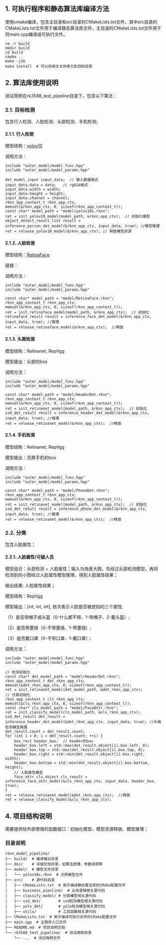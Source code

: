 
## 1. 可执行程序和静态算法库编译方法

使用cmake编译，包含主目录和src目录的CMakeLists.txt文件，其中src目录的CMakeLists.txt文件用于编译静态算法库文件，主目录的CMakeLists.txt文件用于将main.cpp编译成可执行文件。

```
rm -r build
mkdir build
cd build
cmake ..
make -j16
make install  # 可以将相关文件拷贝到目标目录
```

## 2. 算法库使用说明

测试用例在rk3588_test_pipeline目录下，包含以下算法：

### 2.1. 目标检测
包含行人检测、人脸检测、头部检测、手机检测;

#### 2.1.1. 行人检测
模型结构：[yolov10](https://github.com/THU-MIG/yolov10)


调用方法：
```
include "outer_model/model_func.hpp"
include "outer_model/model_params.hpp"

det_model_input input_data;  // 输入数据格式
input_data.data = data;   // rgb24格式
input_data.width = width;
input_data.height = height;
input_data.channel = channel;
rknn_app_context_t rknn_app_ctx;
memset(&rknn_app_ctx, 0, sizeof(rknn_app_context_t));
const char* model_path = "model/yolov10s.rknn";
ret = init_yolov10_model(model_path, &rknn_app_ctx);  // 初始化模型
object_detect_result_list result = inference_person_det_model(&rknn_app_ctx, input_data, true); //模型推理
ret = release_yolov10_model(&rknn_app_ctx); // 释放模型资源
```

#### 2.1.2. 人脸检测

模型结构：[RetinaFace](https://github.com/airockchip/rknn_model_zoo/tree/main/examples/RetinaFace)

链接：


调用方法：
```
include "outer_model/model_func.hpp"
include "outer_model/model_params.hpp"

const char* model_path = "model/RetinaFace.rknn";
rknn_app_context_t rknn_app_ctx;
memset(&rknn_app_ctx, 0, sizeof(rknn_app_context_t));
ret = init_retinaface_model(model_path, &rknn_app_ctx);  // 初始化
retinaface_result result = inference_face_det_model(&rknn_app_ctx, input_data, true); //推理
ret = release_retinaface_model(&rknn_app_ctx);  //释放
```

#### 2.1.3. 头肩检测

模型结构：Retinanet, RepVgg

模型输出：头部的box

调用方法：
```
include "outer_model/model_func.hpp"
include "outer_model/model_params.hpp"

const char* model_path = "model/HeaderDet.rknn";
rknn_app_context_t rknn_app_ctx;
memset(&rknn_app_ctx, 0, sizeof(rknn_app_context_t));
ret = init_retinanet_model(model_path, &rknn_app_ctx);  // 初始化
ssd_det_result result = inference_header_det_model(&rknn_app_ctx, input_data, true); //推理
ret = release_retinanet_model(&rknn_app_ctx);  //释放
```

#### 2.1.4. 手机检测

模型结构：Retinanet, RepVgg

模型输出：亮屏手机的box

调用方法：
```
include "outer_model/model_func.hpp"
include "outer_model/model_params.hpp"

const char* model_path = "model/PhoneDet.rknn";
rknn_app_context_t rknn_app_ctx;
memset(&rknn_app_ctx, 0, sizeof(rknn_app_context_t));
ret = init_retinanet_model(model_path, &rknn_app_ctx);  // 初始化
ssd_det_result result = inference_phone_det_model(&rknn_app_ctx, input_data, true); //推理
ret = release_retinanet_model(&rknn_app_ctx);  //释放
```


### 2.2. 分类
包含人脸属性；

#### 2.2.1. 人脸属性/可疑人员

模型组合：头部检测 + 人脸属性；输入为场景大图，先经过头部检测模型，再将检测到的小图经过人脸属性模型推理，得到人脸属性结果；

输出结果: 人脸属性结果；

模型结构：RepVgg

模型输出：[int, int, int], 依次表示人脸是否被遮挡的三个属性;

（1）是否带帽子或头盔（0-什么都不带、1-带帽子、2-戴头盔）;

（2）是否带墨镜（0-不带墨镜、1-带墨镜）;

（3）是否戴口罩（0-不带口罩、1-戴口罩）；


调用方法：
```
include "outer_model/model_func.hpp"
include "outer_model/model_params.hpp"

// 检测初始化
const char* det_model_path = "model/HeaderDet.rknn";
rknn_app_context_t det_rknn_app_ctx;
memset(&det_rknn_app_ctx, 0, sizeof(rknn_app_context_t));
ret = init_retinanet_model(det_model_path, &det_rknn_app_ctx);  
// 分类初始化
rknn_app_context_t cls_rknn_app_ctx;
memset(&cls_rknn_app_ctx, 0, sizeof(rknn_app_context_t));
const char* cls_model_path = "model/FaceAttr.rknn";
ret = init_classify_model(cls_model_path, &cls_rknn_app_ctx);
ssd_det_result det_result = inference_header_det_model(&det_rknn_app_ctx, input_data, true); //头肩检测模型推理
det_result.count = det_result.count;
for (int i = 0; i < det_result.count; ++i) {
    box_rect header_box;  // header的box
    header_box.left = std::max(det_result.object[i].box.left, 0);
    header_box.top = std::max(det_result.object[i].box.top, 0);
    header_box.right = std::min(det_result.object[i].box.right, width);
    header_box.bottom = std::min(det_result.object[i].box.bottom, height);
    // 人脸属性模型
    face_attr_cls_object cls_result = inference_face_attr_model(&cls_rknn_app_ctx, input_data, header_box, true);
}
ret = release_retinanet_model(&det_rknn_app_ctx);  //释放
ret = release_classify_model(&cls_rknn_app_ctx);
```


## 4. 项目结构说明

需要提供给外部使用的函数接口：初始化模型、模型资源释放、模型推理；

### 目录说明

```
rknn_model_pipeline/
├── build/  # 编译输出目录
├── doc/    # 详细文档目录，如算法原理、参数说明等
├── model/  # 模型文件目录
│   └── yolov10s.rknn  # 示例模型文件
├── src/    # 源代码目录
│   ├── CMakeLists.txt  # 用于编译静态算法库的CMake配置文件
|   ├── business_pipeline/  # 业务逻辑相关源代码
│   ├── classify_model/ # 分类模型相关源代码
│   ├── ssd_det/        # ssd检测模型相关源代码
│   ├── yolo_det/       # yolo检测模型相关源代码
│   ├── utils/          # 工具函数相关源代码
├── CMakeLists.txt  # 用于编译可执行文件的CMake配置文件
├── main.cpp  # 主程序入口文件
├── README.md  # 项目说明文档
└── rk3588_test_pipeline/  # 测试用例目录
    └── ...  # 测试用例文件
```

